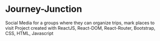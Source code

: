 # Journey-Junction
Social Media for a groups where they can organize trips, mark places to visit 
Project created with ReactJS, React-DOM, React-Router, Bootstrap, CSS, HTML, Javascript
